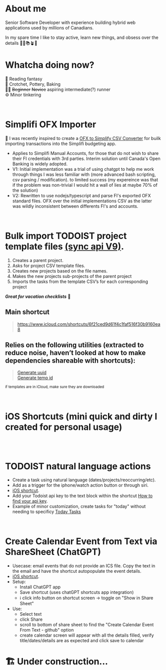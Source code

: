 # About me

Senior Software Developer with experience building hybrid web applications used by millions of Canadians.

In my spare time I like to stay active, learn new things, and obsess over the details 🏃‍♂️📚🪴🥐

# Whatcha doing now?
📖 Reading fantasy<br>
🧶 Crotchet, Pottery, Baking<br>
🏃‍♂️ ~~Beginner~~ ~~Novice~~ aspiring intermediate(?) runner<br>
⚙️ Minor tinkering<br>

<br />

# Simplifi OFX Importer
🔭 I was recently inspired to create a [OFX to Simplify CSV Converter](https://github.com/pointdexter3/simplifi-csv-formatter) for builk importing transactions into the Simplifi budgeting app.
- Applies to Simplifi Manual Accounts, for those that do not wish to share their FI credentials with 3rd parties. Interim solution until Canada's Open Banking is widely adopted.
- V1: Initial implementation was a trial of using chatgpt to help me work through things I was less familiar with (more advanced bash scripting, csv parsing / modification). to limited success (my expereince was that if the problem was non-trivial I would hit a wall of lies at maybe 70% of the solution)
- V2: Rewritten to use nodejs/typescript and parse FI's exported OFX standard files. OFX over the initial implementations CSV as the latter was wildly inconsistent between differents FI's and accounts.

  
<br />

# Bulk import TODOIST project template files [(sync api V9)](https://developer.todoist.com/sync/v9/#overview).

1. Creates a parent project.
2. Asks for project CSV template files.
3. Creates new projects based on the file names. 
4. Makes the new projects sub-projects of the parent project
5. Imports the tasks from the template CSV’s for each corresponding project


***Great for vacation checklists*** 🥰

## Main shortcut
> https://www.icloud.com/shortcuts/6f21ced9d61f4c1faf516f30b9160ea8

## Relies on the following utilities (extracted to reduce noise, haven’t looked at how to make dependencies shareable with shortcuts):
> [Generate uuid](https://www.icloud.com/shortcuts/c58fe8d7739b47f8b3fa8cd5d9744eae)<br>
> [Generate temp id](https://www.icloud.com/shortcuts/c3095a21e16544ae9e039dd149f7f23c)

<sub> if templates are in iCloud, make sure they are downloaded</sub>


<br />

# iOS Shortcuts (mini quick and dirty I created for personal usage)

<br />

<br />


# TODOIST natural language actions
- Create a task using natural language (dates/projects/reoccurring/etc).
- Add as a trigger for the iphone/watch action button or through siri.
- [iOS shortcut](https://www.icloud.com/shortcuts/b2427f179262431b82203b9d4331a050).
- Add your Todoist api key to the text block within the shortcut [How to find your api key](https://todoist.com/help/articles/find-your-api-token-Jpzx9IIlB).
- Example of minor customization, create tasks for "today" without needing to specificy [Today Tasks](https://www.icloud.com/shortcuts/6586fc241af34eb5a333c28c950d504e)


<br />

# Create Calendar Event from Text via ShareSheet (ChatGPT)
- Usecase: email events that do not provide an ICS file. Copy the text in the email and have the shortcut autopopulate the event details.
- [iOS shortcut](https://www.icloud.com/shortcuts/e63fc6d936eb4605b6dc6d9f34b7b9d4).
- Setup:
  - Install ChatGPT app
  - Save shortcut (uses chatGPT shortcuts app integration)
  - ℹ️ click info button on shortcut screen -> toggle on "Show in Share Sheet"
- Use:
  - Select text
  - click Share
  - scroll to bottom of share sheet to find the "Create Calendar Event From Text - github" option
  - create calendar screen will appear with all the details filled, verify title/dates/details are as expected and click save to calendar
     




# 🏗️ Under construction...


<!--
**pointdexter3/pointdexter3** is a ✨ _special_ ✨ repository because its `README.md` (this file) appears on your GitHub profile.

Here are some ideas to get you started:

- 🔭 I’m currently working on ...
- 🌱 I’m currently learning ...
- 👯 I’m looking to collaborate on ...
- 🤔 I’m looking for help with ...
- 💬 Ask me about ...
- 📫 How to reach me: ...
- 😄 Pronouns: ...
- ⚡ Fun fact: ...
-->
